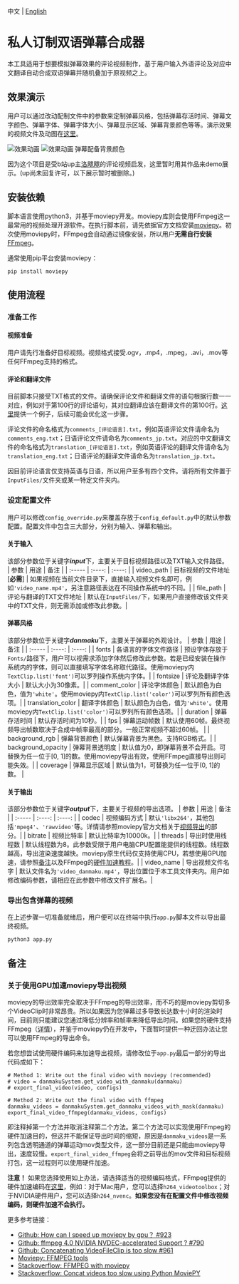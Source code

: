 中文 | [English](README_EN.md)

# 私人订制双语弹幕合成器
本工具适用于想要模拟弹幕效果的评论视频制作，基于用户输入外语评论及对应中文翻译自动合成双语弹幕并随机叠加于原视频之上。

## 效果演示
用户可以通过改动配制文件中的参数来定制弹幕风格，包括弹幕存活时间、弹幕文字颜色、弹幕字体、弹幕字体大小、弹幕显示区域、弹幕背景颜色等等。演示效果的视频文件及动图在[这里](./Demo)。

![效果动画](./Demo/demo.gif)
![效果动画 弹幕配备背景颜色](./Demo/demo_bkgd.gif)

因为这个项目是受b站up主[洛飕飕](https://space.bilibili.com/2505015)的评论视频启发，这里暂时用其作品来demo展示。(up尚未回复许可，以下展示暂时被删除。)

<!-- ![真实效果动画](./Demo/sousou_work.gif) -->
<!-- ![真实效果动画 弹幕配备背景颜色](./Demo/sousou_work_bkgd.gif) -->

## 安装依赖
脚本语言使用python3，并基于moviepy开发。moviepy库则会使用FFmpeg这一最常用的视频处理开源软件。在执行脚本前，请先依据官方文档安装[moviepy](https://zulko.github.io/moviepy/install.html)。初次使用moviepy时，FFmpeg会自动通过镜像安装，所以用户**无需自行安装**[FFmpeg](https://ffmpeg.org/download.html)。

通常使用pip平台安装moviepy：
```
pip install moviepy
```

## 使用流程
### 准备工作
#### 视频准备
用户请先行准备好目标视频。视频格式接受.ogv，.mp4，.mpeg，.avi，.mov等任何FFmpeg支持的格式。

#### 评论和翻译文件
目前脚本只接受TXT格式的文件。请确保评论文件和翻译文件的语句根据行数一一对应，例如对于第100行的评论语句，其对应翻译应该在翻译文件的第100行。[这里](InputFiles_example/)提供一个例子，后续可能会优化这一步骤。

评论文件的命名格式为```comments_[评论语言].txt```，例如英语评论文件请命名为```comments_eng.txt```；日语评论文件请命名为```comments_jp.txt```。对应的中文翻译文件的命名格式为```translation_[评论语言].txt```，例如英语评论的翻译文件请命名为```translation_eng.txt```；日语评论的翻译文件请命名为```translation_jp.txt```。

因目前评论语言仅支持英语与日语，所以用户至多有四个文件。请将所有文件置于```InputFiles/```文件夹或某一特定文件夹内。

### 设定配置文件
用户可以修改```config_override.py```来覆盖存放于```config_default.py```中的默认参数配置。配置文件中包含三大部分，分别为输入、弹幕和输出。

#### 关于输入
该部分参数位于关键字***input***下，主要关于目标视频路径以及TXT输入文件路径。
| 参数 | 用途 | 备注 |
| :----- | :----: | :----: |
| video_path | 目标视频的文件地址[**必需**] | 如果视频在当前文件目录下，直接输入视频文件名即可，例如```'video_name.mp4'```，另注意路径表达在不同操作系统中的不同。|
| file_path | 评论与翻译的TXT文件地址 | 默认在```InputFiles/```下，如果用户直接修改该文件夹中的TXT文件，则无需添加或修改此参数。|

#### 弹幕风格
该部分参数位于关键字***danmaku***下，主要关于弹幕的外观设计。
| 参数 | 用途 | 备注 |
| :----- | :----: | :----: |
| fonts | 各语言的字体文件路径 | 预设字体存放于```Fonts/```路径下，用户可以视需求添加字体然后修改此参数。若是已经安装在操作系统内的字体，则可以直接填写字体名称取代路径。使用moviepy内```TextClip.list('font')```可以罗列操作系统内字体。|
| fontsize | 评论及翻译字体大小 | 默认大小为30像素。|
| comment_color | 评论字体颜色 | 默认颜色为白色，值为```'white'```。使用moviepy内```TextClip.list('color')```可以罗列所有颜色选项。|
| translation_color | 翻译字体颜色 | 默认颜色为白色，值为```'white'```。使用moviepy内```TextClip.list('color')```可以罗列所有颜色选项。|
| duration | 弹幕存活时间 | 默认存活时间为10秒。|
| fps | 弹幕运动帧数 | 默认使用60帧。最终视频导出帧数取决于合成中帧率最高的部分。一般正常视频不超过60帧。 |
| background_rgb | 弹幕背景颜色 | 默认弹幕背景为黑色。支持RGB格式。|
| background_opacity | 弹幕背景透明度 | 默认值为0，即弹幕背景不会开启。可替换为任一位于[0, 1]的数。使用moviepy导出有效，使用FFmpeg直接导出则可能失效。|
| coverage | 弹幕显示区域 | 默认值为1，可替换为任一位于(0, 1]的数。 |

#### 关于输出
该部分参数位于关键字***output***下，主要关于视频的导出选项。
| 参数 | 用途 | 备注 |
| :----- | :----: | :----: |
| codec | 视频编码方式 | 默认```'libx264'```，其他包括```'mpeg4'```、```'rawvideo'```等。详情请参照moviepy官方文档关于[视频导出](https://zulko.github.io/moviepy/ref/VideoClip/VideoClip.html#moviepy.video.VideoClip.ImageClip.write_videofile)的部分。|
| bitrate | 视频比特率 | 默认比特率为10000k。|
| threads | 导出时使用线程数 | 默认线程数为8。此参数受限于用户电脑CPU配置能提供的线程数。线程数越高，导出渲染速度越快。moviepy原生代码仅支持使用CPU，若想使用GPU加速，请参照[备注](#关于使用GPU加速moviepy导出视频)以及FFmpeg的[硬件加速教程](https://trac.ffmpeg.org/wiki/HWAccelIntro)。|
| video_name | 导出视频文件名字 | 默认文件名为```'video_danmaku.mp4'```，导出位置位于本工具文件夹内。用户如修改编码参数，请相应在此参数中修改文件扩展名。|

### 导出包含弹幕的视频
在上述步骤一切准备就绪后，用户便可以在终端中执行```app.py```脚本文件以导出最终视频。
```
python3 app.py
```

## 备注

### 关于使用GPU加速moviepy导出视频
moviepy的导出效率完全取决于FFmpeg的导出效率，而不巧的是moviepy剪切多个VideoClip时非常昂贵。所以如果因为您弹幕过多导致长达数十小时的渲染时间，目前则只能建议您通过降低分辨率和帧率来降低导出时间。如果您的硬件支持FFmpeg（[详情](https://trac.ffmpeg.org/wiki/HWAccelIntro)），并鉴于moviepy仍在开发中，下面暂时提供一种迂回办法让您可以使用FFmpeg的导出命令。

若您想尝试使用硬件编码来加速导出视频，请修改位于```app.py```最后一部分的导出代码成如下：
```
# Method 1: Write out the final video with moviepy (recommended)
# video = danmakuSystem.get_video_with_danmaku(danmaku)
# export_final_video(video, configs)

# Method 2: Write out the final video with ffmpeg 
danmaku_videos = danmakuSystem.get_danmaku_videos_with_mask(danmaku)
export_final_video_ffmpeg(danmaku_videos, configs)
```
即注释掉第一个方法并取消注释第二个方法。第二个方法可以实现使用FFmpeg的硬件加速目的，但这并不能保证导出时间的缩短，原因是```danmaku_videos```是一系列包含透明通道的弹幕运动mov类型文件，这一部分目前还是只能由moviepy导出，速度较慢。```export_final_video_ffmpeg```会将之前导出的mov文件和目标视频打包，这一过程则可以使用硬件加速。

**注意！** 
如果您选择使用如上办法，请选择适当的视频编码格式，FFmpeg提供的硬件加速编码在[这里](https://trac.ffmpeg.org/wiki/HWAccelIntro)，例如：对于Mac用户，您可以选择```h264_videotoolbox```；对于NVIDIA硬件用户，您可以选择```h264_nvenc```。**如果您没有在配置文件中修改视频编码，则硬件加速不会执行。**

更多参考链接：
* [Github: How can I speed up moviepy by gpu？ #923](https://github.com/Zulko/moviepy/issues/923)
* [Github: ffmpeg 4.0 NVIDIA NVDEC-accelerated Support ? #790](https://github.com/Zulko/moviepy/issues/790)
* [Github: Concatenating VideoFileClip is too slow #961](https://github.com/Zulko/moviepy/issues/961)
* [Moviepy: FFMPEG tools](https://zulko.github.io/moviepy/ref/ffmpeg.html)
* [Stackoverflow: FFMPEG with moviepy](https://stackoverflow.com/questions/63837260/ffmpeg-with-moviepy)
* [Stackoverflow: Concat videos too slow using Python MoviePY](https://stackoverflow.com/questions/56413813/concat-videos-too-slow-using-python-moviepy)



